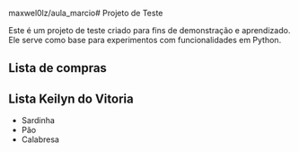 maxwel0lz/aula_marcio# Projeto de Teste

Este é um projeto de teste criado para fins de demonstração e aprendizado. Ele serve como base para experimentos com funcionalidades em Python.

## Lista de compras

## Lista Keilyn do Vitoria

- Sardinha 
- Pão 
- Calabresa
